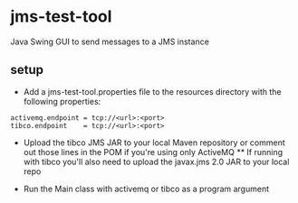 # jms-test-tool
Java Swing GUI to send messages to a JMS instance

## setup

* Add a jms-test-tool.properties file to the resources directory with the following properties:
```
activemq.endpoint = tcp://<url>:<port>
tibco.endpoint    = tcp://<url>:<port>
```

* Upload the tibco JMS JAR to your local Maven repository or comment out those lines in the POM if you're using only ActiveMQ
** If running with tibco you'll also need to upload the javax.jms 2.0 JAR to your local repo

* Run the Main class with activemq or tibco as a program argument